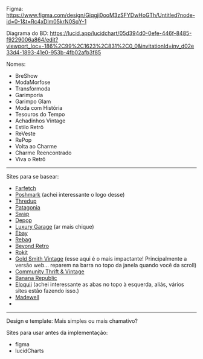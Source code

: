 Figma: https://www.figma.com/design/Giqgji0ooM3zSFYDwHoGTh/Untitled?node-id=0-1&t=Rc4xDlm05krN0SqY-1

Diagrama do BD: https://lucid.app/lucidchart/05d394d0-0efe-446f-8485-f9229006a864/edit?viewport_loc=-186%2C99%2C1623%2C831%2C0_0&invitationId=inv_d02e33d4-1893-41e0-953b-4fb02afb3f85

Nomes:

- BreShow
- ModaMorfose
- Transformoda
- Garimporia
- Garimpo Glam
- Moda com História
- Tesouros do Tempo
- Achadinhos Vintage
- Estilo Retrô
- ReVeste
- RePop
- Volta ao Charme
- Charme Reencontrado
- Viva o Retrô

---

Sites para se basear:

- [Farfetch](https://www.farfetch.com/br/shopping/women/items.aspx)
- [Poshmark](https://poshmark.com) (achei interessante o logo desse)
- [Thredup](https://www.thredup.com)
- [Patagonia](https://www.patagonia.com/home/)
- [Swap](https://swap.com)
- [Depop](https://www.depop.com)
- [Luxury Garage](https://luxurygaragesale.com) (ar mais chique)
- [Ebay](https://br.ebay.com/b/Womens-Clothing/15724/bn_661783)
- [Rebag](https://www.rebag.com)
- [Beyond Retro](https://www.beyondretro.com)
- [Rokit](https://br.rokit.co.uk)
- [Gold Smith Vintage](https://goldsmithvintage.com) (esse aqui é o mais impactante! Principalmente a versão web... reparem na barra no topo da janela quando você da scroll)
- [Community Thrift & Vintage](https://communitythriftandvintage.com)
- [Banana Republic](https://bananarepublicfactory.gapfactory.com/?irgwc=1&clickid=x8hRow3jvxyKRHmT39WvC3sOUkC1mBVW9wlC1M0&ap=6&tid=bfaf8209452&siteID=bfafcid627443)
- [Eloquii](https://www.eloquii.com) (achei interessante as abas no topo à esquerda, aliás, vários sites estão fazendo isso.)
- [Madewell](https://www.madewell.com)
- 

---

Design e template: Mais simples ou mais chamativo?

Sites para usar antes da implementação:
- figma
- lucidCharts
